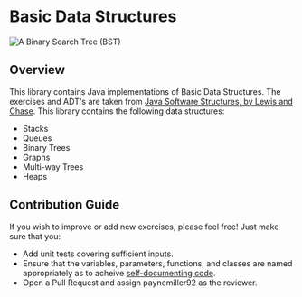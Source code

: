 
# Basic Data Structures
![A Binary Search Tree (BST)](https://upload.wikimedia.org/wikipedia/commons/thumb/f/f7/Binary_tree.svg/300px-Binary_tree.svg.png)


## Overview

This library contains Java implementations of Basic Data Structures. The exercises and ADT's are taken from [Java Software Structures, by Lewis and Chase](https://www.amazon.com/Java-Software-Structures-Designing-Using/dp/0133250121). This library contains the following data structures:

- Stacks
- Queues
- Binary Trees
- Graphs
- Multi-way Trees
- Heaps

## Contribution Guide

If you wish to improve or add new exercises, please feel free! Just make sure that you:

-  Add unit tests covering sufficient inputs.
-  Ensure that the variables, parameters, functions, and classes are named appropriately as to acheive [self-documenting code](https://en.wikipedia.org/wiki/Self-documenting_code#:~:text=Self%2Ddocumenting%20code%20is%20ostensibly,symbol's%20meaning%2C%20such%20as%20article.&text=The%20code%20must%20also%20have,easily%20understand%20the%20algorithm%20used.).
-  Open a Pull Request and assign paynemiller92 as the reviewer.  
